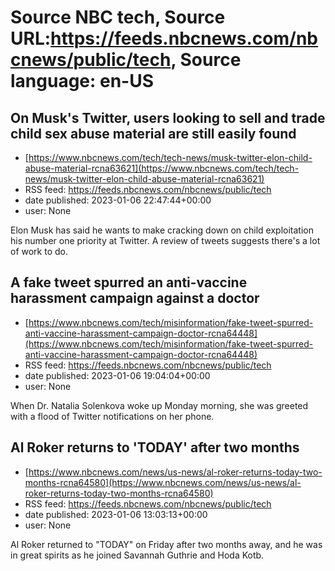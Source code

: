 # Source NBC tech, Source URL:https://feeds.nbcnews.com/nbcnews/public/tech, Source language: en-US

## On Musk's Twitter, users looking to sell and trade child sex abuse material are still easily found
 - [https://www.nbcnews.com/tech/tech-news/musk-twitter-elon-child-abuse-material-rcna63621](https://www.nbcnews.com/tech/tech-news/musk-twitter-elon-child-abuse-material-rcna63621)
 - RSS feed: https://feeds.nbcnews.com/nbcnews/public/tech
 - date published: 2023-01-06 22:47:44+00:00
 - user: None

Elon Musk has said he wants to make cracking down on child exploitation his number one priority at Twitter. A review of tweets suggests there's a lot of work to do.

## A fake tweet spurred an anti-vaccine harassment campaign against a doctor
 - [https://www.nbcnews.com/tech/misinformation/fake-tweet-spurred-anti-vaccine-harassment-campaign-doctor-rcna64448](https://www.nbcnews.com/tech/misinformation/fake-tweet-spurred-anti-vaccine-harassment-campaign-doctor-rcna64448)
 - RSS feed: https://feeds.nbcnews.com/nbcnews/public/tech
 - date published: 2023-01-06 19:04:04+00:00
 - user: None

When Dr. Natalia Solenkova woke up Monday morning, she was greeted with a flood of Twitter notifications on her phone.

## Al Roker returns to 'TODAY' after two months
 - [https://www.nbcnews.com/news/us-news/al-roker-returns-today-two-months-rcna64580](https://www.nbcnews.com/news/us-news/al-roker-returns-today-two-months-rcna64580)
 - RSS feed: https://feeds.nbcnews.com/nbcnews/public/tech
 - date published: 2023-01-06 13:03:13+00:00
 - user: None

Al Roker returned to "TODAY" on Friday after two months away, and he was in great spirits as he joined Savannah Guthrie and Hoda Kotb.
